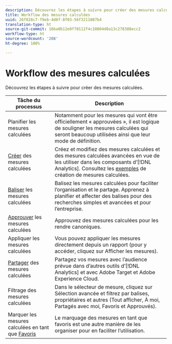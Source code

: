 ```yaml
---
description: Découvrez les étapes à suivre pour créer des mesures calculées.
title: Workflow des mesures calculées
uuid: 26f028c7-f9eb-4d8f-8f03-56f3211087b4
translation-type: ht
source-git-commit: 16ba0b12e0f70112f4c10804d0a13c278388ecc2
workflow-type: ht
source-wordcount: '208'
ht-degree: 100%

---
```



# Workflow des mesures calculées

Découvrez les étapes à suivre pour créer des mesures calculées.

| Tâche du processus | Description |
| --- | --- |
| Planifier les mesures calculées | Notamment pour les mesures qui vont être officiellement « approuvées », il est logique de souligner les mesures calculées qui seront beaucoup utilisées ainsi que leur mode de définition. |
| [Créer](c-build-metrics/cm-build-metrics.md) des mesures calculées | Créez et modifiez des mesures calculées et des mesures calculées avancées en vue de les utiliser dans les composants d’[!DNL Analytics].  Consultez les [exemples](c-build-metrics/cm-build-metrics.md) de création de mesures calculées. |
| [Baliser](cm-tagging.md) les mesures calculées | Balisez les mesures calculées pour faciliter l’organisation et le partage. Apprenez à planifier et affecter des balises pour des recherches simples et avancées et pour l’entreprise. |
| [Approuver](cm-approving.md) les mesures calculées | Approuvez des mesures calculées pour les rendre canoniques. |
| Appliquer les mesures calculées | Vous pouvez appliquer les mesures directement depuis un rapport (pour y accéder, cliquez sur Afficher les mesures). |
| [Partager](cm-sharing.md) des mesures calculées | Partagez vos mesures avec l’audience prévue dans d’autres outils d’[!DNL Analytics] et avec Adobe Target et Adobe Experience Cloud. |
| Filtrage des mesures calculées | Dans le sélecteur de mesure, cliquez sur Sélection avancée et filtrez par balises, propriétaires et autres (Tout afficher, À moi, Partagés avec moi, Favoris et Approuvés). |
| Marquer les mesures calculées en tant que [Favoris](cm-finding.md) | Le marquage des mesures en tant que favoris est une autre manière de les organiser pour en faciliter l’utilisation. |
